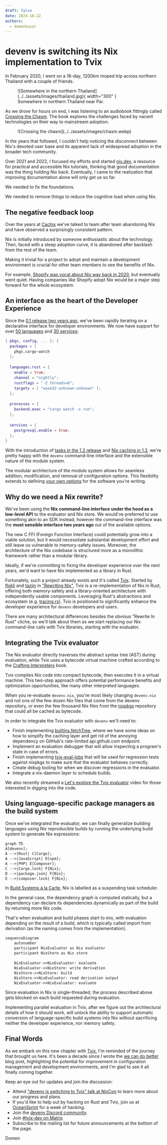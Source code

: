```yaml
---
draft: false
date: 2024-10-22
authors:
  - domenkozar
---
```


# devenv is switching its Nix implementation to Tvix

In February 2020, I went on a 16-day, 1200km moped trip across northern Thailand with a couple of friends.

<figure markdown="span">
  ![Somewhere in the northern Thailand](../../assets/images/thailand.jpg){ width="300" }
  <figcaption>Somewhere in northern Thailand near Pai.</figcaption>
</figure>

As we drove for hours on end, I was listening to an audiobook fittingly called [Crossing the Chasm](https://www.goodreads.com/book/show/61329.Crossing_the_Chasm).
The book explores the challenges faced by nacent technologies on their way to mainstream adoption.

<figure markdown="span">
  ![Crossing the chasm](../../assets/images/chasm.webp)
</figure>

In the years that followed, I couldn't help noticing the disconnect between Nix's devoted user base
and its apparent lack of widespread adoption in the broader tech community.

Over 2021 and 2022, I focused my efforts and started [nix.dev](https://nix.dev), a resource for practical and accessible Nix tutorials, thinking that good documentation was the thing holding Nix back.
Eventually, I came to the realization that improving documentation alone will only get us so far.

We needed to fix the foundations.

We needed to remove things to reduce the cognitive load when using Nix.

## The negative feedback loop

Over the years at [Cachix](https://www.cachix.org) we've talked to team after team
abandoning Nix and have observed a surprisingly consistent pattern.

Nix is initially introduced by someone enthusiastic about the technology. Then, faced with
a steep adoption curve, it is abandoned after backlash from the rest of the team.

Making it trivial for a project to adopt and maintain a development environment
is crucial for other team members to see the benefits of Nix.

For example, [Shopify was vocal about Nix way back in 2020](https://shopify.engineering/shipit-presents-how-shopify-uses-nix),
but eventually went quiet. Having companies like Shopify adopt Nix would be a major step forward for the whole ecosystem.

## An interface as the heart of the Developer Experience

Since the [0.1 release two years ago](https://devenv.sh/blog/2022/11/11/hello-world-devenv-01/), we've been rapidly iterating on a declarative interface for
developer environments. We now have support for over [50 languages](../../supported-languages/ansible.md) and [30 services](../../supported-services/adminer.md):

```nix title="devenv.nix"
{ pkgs, config, ... }: {
  packages = [
    pkgs.cargo-watch
  ];

  languages.rust = {
    enable = true;
    channel = "nightly";
    rustflags = "-Z threads=8";
    targets = [ "wasm32-unknown-unknown" ];
  };

  processes = {
    backend.exec = "cargo watch -x run";
  };

  services = {
    postgresql.enable = true;
  };
}
```

With the introduction of [tasks in the 1.2 release](https://devenv.sh/blog/2024/09/24/devenv-12-tasks-for-convergent-configuration-with-nix/) and
[Nix caching in 1.3](https://devenv.sh/blog/2024/10/03/devenv-13-instant-developer-environments-with-nix-caching/), we're pretty happy with
the `devenv` command-line interface and the extensible nature of the module system.

The modular architecture of the module system allows for seamless addition, modification, and removal of configuration options.
This flexibility extends to defining [your own options](../../composing-using-imports.md) for the software you're writing.


## Why do we need a Nix rewrite?

We've been using the **Nix command-line interface under the hood as a low-level API** to
the evaluator and Nix store. We would've preferred to use something akin to an SDK instead, however
the command-line interface was the **most sensible interface two years ago** out of the available options.

The new C FFI (Foreign Function Interface) could potentially grow into a viable solution, but
it would necessitate substantial development effort and still leave us vulnerable to memory-safety
issues. Moreover, the architecture of the Nix codebase is structured more as a monolithic framework rather than a modular library.

Ideally, if we're committing to fixing the developer experience over the next years, we'd want to have Nix implemented as a library in Rust.

Fortunately, such a project already exists and it's called [Tvix](https://tvix.dev). Started by [flokli](http://flokli.de/) and [tazjin](https://github.com/tazjin) in ["Rewriting Nix"](https://tvl.fyi/blog/rewriting-nix),
Tvix is a re-implementation of Nix in Rust, offering both memory-safety and a library-oriented architecture with independently usable components. Leveraging Rust's
abstractions and ecosystem (e.g. [tracing.rs](https://tracing.rs/)), Tvix is positioned to significantly enhance the developer experience for `devenv` developers and users.

There are many architectural differences besides the obvious "Rewrite In Rust" cliche,
so we'll talk about them as we start replacing our Nix command-line calls with Tvix libraries, starting with the evaluator.

## Integrating the Tvix evaluator

The Nix evaluator directly traverses the abstract syntax tree (AST) during evaluation, while Tvix uses a bytecode virtual machine crafted
according to the [Crafting Interpreters](https://craftinginterpreters.com/) book.

Tvix compiles Nix code into compact bytecode, then executes it in a virtual machine. This two-step approach offers potential performance benefits and optimization opportunities,
like many other interpreted languages.

When you re-evaluate `devenv.nix`, you're most likely changing `devenv.nix` and not one of the few dozen Nix files that come from the devenv repository,
or even the few thousand Nix files from the [nixpkgs](https://github.com/NixOS/nixpkgs) repository that could all be cached as bytecode.

In order to integrate the Tvix evaluator with `devenv` we'll need to:

- Finish implementing [builtins.fetchTree](https://cl.tvl.fyi/c/depot/+/12379), where we have some ideas on how to simplify the caching layer
  and get rid of the annoying dependency on GitHub's rate-limited api.github.com endpoint.
- Implement an evaluation debugger that will allow inspecting a program's state in case of errors.
- Finish implementing [tvix-eval-jobs](https://cl.tvl.fyi/c/depot/+/12416) that will be used for regression tests against nixpkgs
  to make sure that the evaluator behaves correctly.
- Create debug tooling for when we discover regressions in the evaluator.
- Integrate a nix-daemon layer to schedule builds.

We also recently streamed a [Let's explore the Tvix evaluator](https://www.youtube.com/watch?v=6FAxZDnsH5w) video for those interested in digging into the code.

## Using language-specific package managers as the build system

Once we've integrated the evaluator, we can finally generalize building languages using Nix reproducible builds
by running the underlying build system to generate Nix expressions:

```mermaid
graph TD
A[devenv];
A -->|Rust| C[Cargo];
A -->|JavaScript| D[npm];
A -->|PHP| E[Composer];
C -->|Cargo.lock| F{Nix};
D -->|package.json| F{Nix};
E -->|composer.lock| F{Nix};
```

In [Build Systems à la Carte](https://www.microsoft.com/en-us/research/uploads/prod/2018/03/build-systems.pdf),
Nix is labelled as a suspending task scheduler.

In the general case, the dependency graph is computed statically, but a dependency can
declare its dependencies dynamically as part of the build by returning more Nix code.

That's when evaluation and build phases start to mix, with evaluation depending on the result of a build,
which is typically called import from derivation (as the naming comes from the implementation).

```mermaid
sequenceDiagram
    autonumber
    participant NixEvaluator as Nix evaluator
    participant NixStore as Nix store

    NixEvaluator->>NixEvaluator: evaluate
    NixEvaluator->>NixStore: write derivation
    NixStore->>NixStore: build
    NixStore->>NixEvaluator: read derivation output
    NixEvaluator->>NixEvaluator: evaluate
```

Since evaluation in Nix is single-threaded, the process described above gets blocked on each build requested during evaluation.

Implementing parallel evaluation in Tvix, after we figure out the architectural details of how it should work, will unlock the ability to support automatic conversion
of language-specific build systems into Nix without sacrificing neither the developer experience, nor memory safety.

## Final Words

As we embark on this new chapter with [Tvix](https://tvix.dev), I'm reminded of the journey that brought us here.
It's been a decade since I wrote the [we can do better](https://domenkozar.com/2014/03/11/why-puppet-chef-ansible-arent-good-enough-and-we-can-do-better/) blog post,
highlighting the potential for improvement in configuration management and development environments, and I'm glad to see it all finally coming together.

Keep an eye out for updates and join the discussion:

- Attend ["devenv is switching to Tvix" talk at NixCon](https://talks.nixcon.org/nixcon-2024/talk/AM7K7F/) to learn more about our progress and plans.
- If you'd like to help out by hacking on Rust and Tvix, join us at [OceanSprint](https://oceansprint.org/) for a week of hacking.
- Join the [devenv Discord community](https://discord.gg/naMgvexb6q).
- Join [#tvix-dev on Matrix](https://matrix.to/#/#tvix-dev:hackint.org)
- Subscribe to the mailing list for future announcements at the bottom of the page.

Domen
